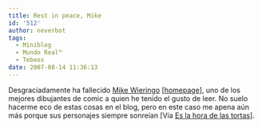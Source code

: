 ```yaml
---
title: Rest in peace, Mike
id: '512'
author: neverbot
tags:
  - Miniblog
  - Mundo Real™
  - Tebeos
date: 2007-08-14 11:36:13
---
```


Desgraciadamente ha fallecido [Mike Wieringo](http://en.wikipedia.org/wiki/Mike_Wieringo) \[[homepage](http://www.mikewieringo.com/)\], uno de los mejores dibujantes de comic a quien he tenido el gusto de leer. No suelo hacerme eco de estas cosas en el blog, pero en este caso me apena aún más porque sus personajes siempre sonreían \[Vía [Es la hora de las tortas](http://www.eslahoradelastortas.com/?p=5559)\].